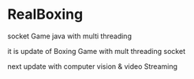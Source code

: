 RealBoxing
==========

socket Game java with multi threading 


it is update of Boxing Game with mult threading socket 


next update with computer vision & video Streaming 
